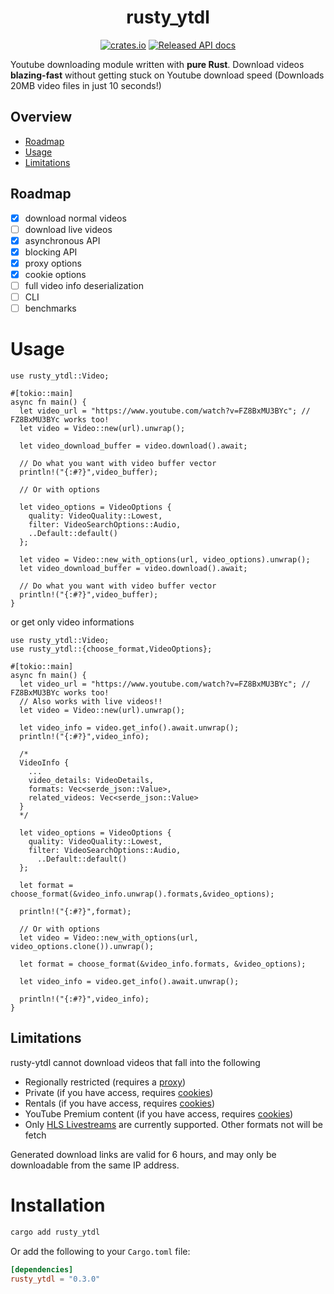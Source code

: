 # <div align="center">rusty_ytdl</div>

<div align="center">

[![crates.io](https://img.shields.io/crates/v/rusty_ytdl.svg?style=for-the-badge&logo=rust)](https://crates.io/crates/rusty_ytdl)
[![Released API docs](https://img.shields.io/badge/docs.rs-rusty__ytdl-C36241?style=for-the-badge&logo=data:image/png;base64,iVBORw0KGgoAAAANSUhEUgAAAA4AAAAOCAYAAAAfSC3RAAAAAXNSR0IArs4c6QAAAHhJREFUOE+tkuEKgDAIhNvw/R94icUFDnMeUbSf6nfn1LaRZ2YHUr33VpUsQQdycRa4gRHywioGUQpGR4hAILo+gtH5P5ANhE0czlfveexZKLbouQkydRYvQZ8i2yVcF7DanwvE3HdwjLGLiLz5o6rqPAB2WhCscidaPm/VahMnogAAAABJRU5ErkJggg==)](https://docs.rs/rusty_ytdl)

</div>

Youtube downloading module written with **pure Rust**.
Download videos **blazing-fast** without getting stuck on Youtube download speed (Downloads 20MB video files in just 10 seconds!)

## Overview

- [Roadmap](#roadmap)
- [Usage](#usage)
- [Limitations](#limitations)

## Roadmap

- [x] download normal videos
- [ ] download live videos
- [x] asynchronous API
- [x] blocking API
- [x] proxy options
- [x] cookie options
- [ ] full video info deserialization
- [ ] CLI
- [ ] benchmarks

# Usage

```rust,ignore
use rusty_ytdl::Video;

#[tokio::main]
async fn main() {
  let video_url = "https://www.youtube.com/watch?v=FZ8BxMU3BYc"; // FZ8BxMU3BYc works too!
  let video = Video::new(url).unwrap();

  let video_download_buffer = video.download().await;

  // Do what you want with video buffer vector
  println!("{:#?}",video_buffer);

  // Or with options

  let video_options = VideoOptions {
    quality: VideoQuality::Lowest,
    filter: VideoSearchOptions::Audio,
    ..Default::default()
  };

  let video = Video::new_with_options(url, video_options).unwrap();
  let video_download_buffer = video.download().await;

  // Do what you want with video buffer vector
  println!("{:#?}",video_buffer);
}
```

or get only video informations

```rust,ignore
use rusty_ytdl::Video;
use rusty_ytdl::{choose_format,VideoOptions};

#[tokio::main]
async fn main() {
  let video_url = "https://www.youtube.com/watch?v=FZ8BxMU3BYc"; // FZ8BxMU3BYc works too!
  // Also works with live videos!!
  let video = Video::new(url).unwrap();

  let video_info = video.get_info().await.unwrap();
  println!("{:#?}",video_info);

  /*
  VideoInfo {
    ...
    video_details: VideoDetails,
    formats: Vec<serde_json::Value>,
    related_videos: Vec<serde_json::Value>
  }
  */

  let video_options = VideoOptions {
    quality: VideoQuality::Lowest,
    filter: VideoSearchOptions::Audio,
      ..Default::default()
  };

  let format = choose_format(&video_info.unwrap().formats,&video_options);

  println!("{:#?}",format);

  // Or with options
  let video = Video::new_with_options(url, video_options.clone()).unwrap();

  let format = choose_format(&video_info.formats, &video_options);

  let video_info = video.get_info().await.unwrap();

  println!("{:#?}",video_info);
}
```

## Limitations

rusty-ytdl cannot download videos that fall into the following

- Regionally restricted (requires a [proxy](examples/proxy.rs))
- Private (if you have access, requires [cookies](examples/cookies.rs))
- Rentals (if you have access, requires [cookies](examples/cookies.rs))
- YouTube Premium content (if you have access, requires [cookies](examples/cookies.rs))
- Only [HLS Livestreams](https://en.wikipedia.org/wiki/HTTP_Live_Streaming) are currently supported. Other formats not will be fetch

Generated download links are valid for 6 hours, and may only be downloadable from the same IP address.

# Installation

```bash
cargo add rusty_ytdl
```

Or add the following to your `Cargo.toml` file:

```toml
[dependencies]
rusty_ytdl = "0.3.0"
```
